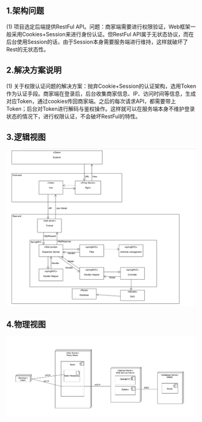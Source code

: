 ## 1.架构问题
 
(1) 项目选定后端提供RestFul API。问题：商家端需要进行权限验证，Web框架一般采用Cookies+Session来进行身份认证。但RestFul API属于无状态协议，而在后台使用Session的话，由于Session本身需要服务端进行维持，这样就破坏了Rest的无状态性。
 
## 2.解决方案说明

(1) 关于权限认证问题的解决方案：抛弃Cookie+Session的认证架构，选用Token作为认证手段。商家端在登录后，后台收集商家信息、IP、访问时间等信息，生成对应Token，通过cookies传回商家端。之后的每次请求API，都需要带上Token；后台对Token进行解码与鉴权操作。这样就可以在服务端本身不维护登录状态的情况下，进行权限认证，不会破坏RestFul的特性。

## 3.逻辑视图
![logic view](Img/LogicView.png)

## 4.物理视图
![physical view](Img/PhysicalView.png)
